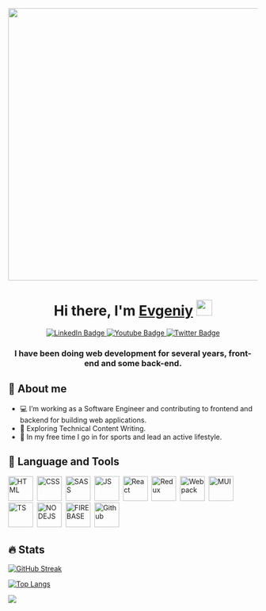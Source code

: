 <div id="header" align="center">
  <img src="https://media.giphy.com/media/ZVik7pBtu9dNS/giphy.gif" width="550"/>
</div>
<h1 align="center">Hi there, I'm <a href="https://webhuman.ru/" target="_blank">Evgeniy</a> 
<img src="https://github.com/blackcater/blackcater/raw/main/images/Hi.gif" height="32"/></h1>
<div align="center" id="badges">
  <a href="https://www.linkedin.com/in/evgeniy-kolmak-372b43227/">
    <img src="https://img.shields.io/badge/LinkedIn-blue?style=for-the-badge&logo=linkedin&logoColor=white" alt="LinkedIn Badge"/>
  </a>
  <a href="https://www.instagram.com/evgeniykolmak/">
    <img src="https://img.shields.io/badge/Instagram-purple?style=for-the-badge&logo=instagram&logoColor=white" alt="Youtube Badge"/>
  </a>
  <a href="https://t.me/evgeniykolmak">
    <img src="https://img.shields.io/badge/Telegram-blue?style=for-the-badge&logo=telegram&logoColor=white" alt="Twitter Badge"/>
  </a>
</div>
<h3 align="center">I have been doing web development for several years, front-end and some back-end.</h3>


## 🧔 About me

+ 💻 I’m working as a Software Engineer and contributing to frontend and backend for building web applications.
+ 🌱 Exploring Technical Content Writing.
+ 🚴 In my free time I go in for sports and lead an active lifestyle.

##  🧰 Language and Tools

<img src="https://cdn.jsdelivr.net/gh/devicons/devicon/icons/html5/html5-original.svg" title="HTML" alt="HTML" width="50" height="50"/>&nbsp;
<img src="https://cdn.jsdelivr.net/gh/devicons/devicon/icons/css3/css3-original.svg" title="CSS" alt="CSS" width="50" height="50"/>&nbsp;
<img src="https://cdn.jsdelivr.net/gh/devicons/devicon/icons/sass/sass-original.svg" title="SASS" alt="SASS" width="50" height="50"/>&nbsp;
<img src="https://cdn.jsdelivr.net/gh/devicons/devicon/icons/javascript/javascript-original.svg" title="JS" alt="JS" width="50" height="50"/>&nbsp;
<img src="https://cdn.jsdelivr.net/gh/devicons/devicon/icons/react/react-original.svg" title="React" alt="React" width="50" height="50"/>&nbsp;
<img src="https://cdn.jsdelivr.net/gh/devicons/devicon/icons/redux/redux-original.svg" title="Redux" alt="Redux" width="50" height="50"/>&nbsp;
<img src="https://cdn.jsdelivr.net/gh/devicons/devicon/icons/webpack/webpack-original.svg" title="Webpack" alt="Webpack" width="50" height="50"/>&nbsp;
<img src="https://cdn.jsdelivr.net/gh/devicons/devicon/icons/materialui/materialui-original.svg" title="MUI" alt="MUI" width="50" height="50"/>&nbsp;
<img src="https://cdn.jsdelivr.net/gh/devicons/devicon/icons/typescript/typescript-original.svg" title="TS" alt="TS" width="50" height="50"/>&nbsp;
<img src="https://cdn.jsdelivr.net/gh/devicons/devicon/icons/nodejs/nodejs-original.svg" title="NODEJS" alt="NODEJS" width="50" height="50"/>&nbsp;
<img src="https://cdn.jsdelivr.net/gh/devicons/devicon/icons/firebase/firebase-plain.svg" title="FIREBASE" alt="FIREBASE" width="50" height="50"/>&nbsp;
<img src="https://cdn.jsdelivr.net/gh/devicons/devicon/icons/git/git-original.svg" title="Github" alt="Github" width="50" height="50"/>&nbsp;

## 🔥 Stats

[![GitHub Streak](http://github-readme-streak-stats.herokuapp.com?user=evgeniy-kolmak&theme=dark)](https://git.io/streak-stats)

[![Top Langs](https://github-readme-stats.vercel.app/api/top-langs/?username=evgeniy-kolmak&layout=compact&theme=vision-friendly-dark)](https://github.com/anuraghazra/github-readme-stats)

 ![](https://komarev.com/ghpvc/?username=evgeniy-kolmak&color=orange&label=PROFILE+VIEWS)

